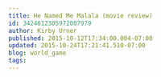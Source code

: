 ```yaml
---
title: He Named Me Malala (movie review)
id: 3424612305972007979
author: Kirby Urner
published: 2015-10-12T17:34:00.004-07:00
updated: 2015-10-24T17:21:41.510-07:00
blog: world_game
tags: 
---
```


